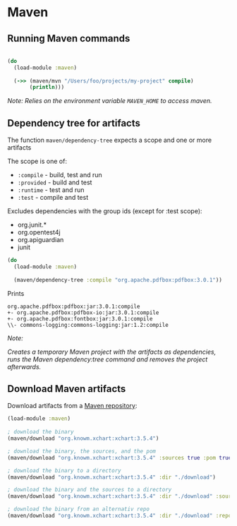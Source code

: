 # Maven 


## Running Maven commands

```clojure
 
(do
  (load-module :maven)
  
  (->> (maven/mvn "/Users/foo/projects/my-project" compile)
       (println)))
```

*Note:  Relies on the environment variable `MAVEN_HOME` to access maven.*



## Dependency tree for artifacts

The function `maven/dependency-tree` expects a scope and one or more artifacts

The scope is one of:       
  * `:compile` - build, test and run
  * `:provided` - build and test
  * `:runtime` - test and run
  * `:test` - compile and test

Excludes dependencies with the group ids (except for :test scope):
  * org.junit.*
  * org.opentest4j
  * org.apiguardian
  * junit
  
```clojure
(do
  (load-module :maven)
  
  (maven/dependency-tree :compile "org.apache.pdfbox:pdfbox:3.0.1"))
```

Prints

```
org.apache.pdfbox:pdfbox:jar:3.0.1:compile
+- org.apache.pdfbox:pdfbox-io:jar:3.0.1:compile
+- org.apache.pdfbox:fontbox:jar:3.0.1:compile
\\- commons-logging:commons-logging:jar:1.2:compile
```

*Note:*

*Creates a temporary Maven project with the artifacts as dependencies, runs the Maven dependency:tree command and removes the project afterwards.*



## Download Maven artifacts


Download artifacts from a [Maven repository](https://repo1.maven.org/maven2):

```clojure
(load-module :maven)
  
; download the binary 
(maven/download "org.knowm.xchart:xchart:3.5.4")

; download the binary, the sources, and the pom
(maven/download "org.knowm.xchart:xchart:3.5.4" :sources true :pom true)

; download the binary to a directory
(maven/download "org.knowm.xchart:xchart:3.5.4" :dir "./download")

; download the binary and the sources to a directory
(maven/download "org.knowm.xchart:xchart:3.5.4" :dir "./download" :sources true)

; download the binary from an alternativ repo
(maven/download "org.knowm.xchart:xchart:3.5.4" :dir "./download" :repo "https://repo1.maven.org/maven2")
```
